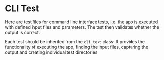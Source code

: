 # CLI Test

Here are test files for command line interface tests, i.e. the app is executed with defined input files and parameters.
The test then validates whether the output is correct.

Each test should be inherited from the `cli_test` class: It provides the functionality of executing the app, 
finding the input files, capturing the output and creating individual test directories.
